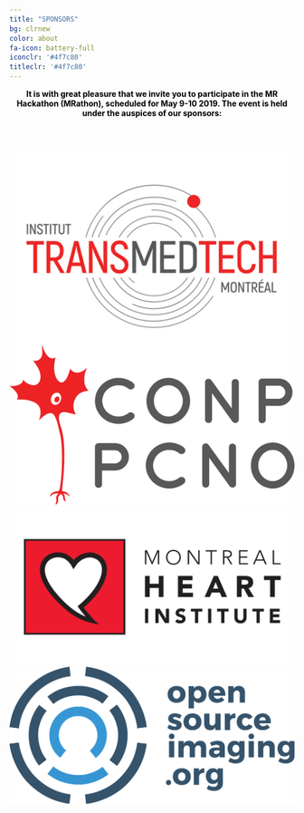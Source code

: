 ```yaml
---
title: "SPONSORS"
bg: clrnew
color: about
fa-icon: battery-full
iconclr: '#4f7c80'
titleclr: '#4f7c80'
---
```


<center><p style="color: black; font-weight: bold; text-size:18px;">It is with great pleasure that we invite you to participate in the MR Hackathon (MRathon), scheduled for May 9-10 2019. The event is held under the auspices of our sponsors:</p></center>

<br><br>

<div class="row">
  
  <div class="col-md-4">
    <a href="https://www.polymtl.ca/transmedtech/" target="blank"><img src="img/transmedtech.png"/></a>
  </div>
  <div class="col-md-4">
    <a href="http://conp.ca/" target="blank"><img src="img/conp.png"/></a>
  </div>
  <div class="col-md-4">
    <a href="https://www.icm-mhi.org/en/montreal-heart-institute" target="blank"><img src="img/mhi.png"/></a>
  </div>

</div>

<div class="row">
<div class="col-md-4">
    <a href="https://www.opensourceimaging.org/" target="blank"><img src="img/osilogo.jpg"/></a>
  </div>

</div>
